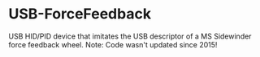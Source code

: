 # USB-ForceFeedback
USB HID/PID device that imitates the USB descriptor of a MS Sidewinder force feedback wheel. Note: Code wasn't updated since 2015!
